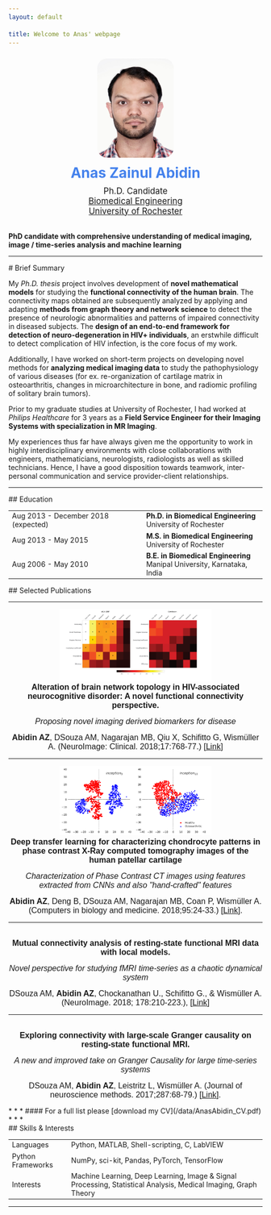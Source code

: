 ```yaml
---
layout: default

title: Welcome to Anas' webpage
---
```

<div id="Top" name="Top">  </div>
<div class="container">
  <div align="center">
  <div class="row">
    <div class="col-md-6 col-md-offset-1 vcenter idxHdr">
      <div class="col-md-2 vcenter idxHdr">
      <a href="/images/photo_Anas.jpg">
        <img src="/images/photo_Anas.jpg"
             style="border-radius: 20px; margin: 10px; max-width: 30%;"
             alt="Me."/>
      </a>
    </div>
      <div style='font-size: 2em; color: #4582ec; font-weight: bold; padding-bottom: 0.3em;'>Anas Zainul Abidin</div>
      <div style='font-size: 1.2em;'>
        Ph.D. Candidate
      </div>
      <div style='font-size: 1.2em'>
        <a href="http://www.hajim.rochester.edu/bme/">Biomedical Engineering</a>
      </div>
      <div style='font-size: 1.2em'>
        <a href="http://rochester.edu/">University of Rochester</a>
      </div>
      <br/>
    </div>
  </div>
  </div>
  </div>

**PhD candidate with comprehensive understanding of medical imaging, image / time-series analysis and machine learning**

* * *
<div id="Summary" name="Summary">  </div>
# Brief Summary <a href="/index.html#Top"><i class="fas fa-link"></i></a>

My _Ph.D. thesis_ project involves development of **novel mathematical models** for studying the **functional connectivity of the human brain**. The connectivity maps obtained are subsequently analyzed by applying and adapting **methods from graph theory and network science** to detect the presence of neurologic abnormalities and patterns of impaired connectivity in diseased subjects. The **design of an end-to-end framework for detection of neuro-degeneration in HIV+ individuals**, an erstwhile difficult to detect complication of HIV infection, is the core focus of my work.

Additionally, I have worked on short-term projects on developing novel methods for **analyzing medical imaging data** to study the pathophysiology of various diseases (for ex. re-organization of cartilage matrix in osteoarthritis, changes in microarchitecture in bone, and radiomic profiling of solitary brain tumors). 

Prior to my graduate studies at University of Rochester, I had worked at _Philips Healthcare_ for 3 years as a **Field Service Engineer for their Imaging Systems with specialization in MR Imaging**. 

My experiences thus far have always given me the opportunity to work in highly interdisciplinary environments with close collaborations with engineers, mathematicians, neurologists, radiologists as well as skilled technicians. Hence, I have a good disposition towards teamwork, inter-personal communication and service provider-client relationships. 

* * *
<div id="Education" name="Education">  </div>
## Education <a href="/index.html#Top"><i class="fas fa-link"></i></a>
<table class="table table-hover">
  <tr>
    <td class="col-md-3">Aug 2013 - December 2018 (expected)</td>
    <td>
        <strong>Ph.D. in Biomedical Engineering</strong>
        <br>
      University of Rochester
    </td>
  </tr>
  <tr>
    <td class="col-md-3">Aug 2013 - May 2015</td>
    <td>
        <strong>M.S. in Biomedical Engineering</strong>
        <br>
      University of Rochester
    </td>
  </tr>
  <tr>
    <td class="col-md-3">Aug 2006 - May 2010</td>
    <td>
        <strong>B.E. in Biomedical Engineering</strong> 
        <br>
      Manipal University, Karnataka, India
    </td>
  </tr>
  <br/>
</table>


<div id="Pubs" name="Pubs">  </div>
## Selected Publications <a href="/index.html#Top"><i class="fas fa-link"></i></a>
<div class="container 75%"><hr />
<div align="center">
<div class="row 200%">
<div class="3u 4u(large) 12u$(medium)">
<div class="image rounded"><img src="images/PP1.png" width="300" alt="" style="border:none;" /></div>
<div class="9u$ 8u$(large) 12u$(medium)"><strong><span style="font-family: calibri, sans-serif; font-size: 12pt;">Alteration of brain network topology in HIV-associated neurocognitive disorder: A novel functional connectivity perspective.</span></strong>
<p><em><span style="font-family: calibri, sans-serif; font-size: 12pt;">Proposing novel imaging derived biomarkers for disease</span></em></p>
<p><span style="font-family: calibri, sans-serif; font-size: 12pt;"><strong>Abidin AZ</strong>, DSouza AM, Nagarajan MB, Qiu X, Schifitto G, Wism&uuml;ller A. (NeuroImage: Clinical. 2018;17:768-77.) [<a href="https://www.sciencedirect.com/science/article/pii/S2213158217303054">Link</a>]</span></p>
</div>
</div>
<hr />
<div class="row 200%">
<div class="3u 4u(large) 12u$(medium)">
<div class="image rounded"><span style="font-family: calibri, sans-serif; font-size: 12pt;"><img src="/images/PP2.png" alt="" width="300" /></span></div>
</div>
<div class="9u$ 8u$(large) 12u$(medium)"><strong><span style="font-family: calibri, sans-serif; font-size: 12pt;">Deep transfer learning for characterizing chondrocyte patterns in phase contrast X-Ray computed tomography images of the human patellar cartilage</span></strong>
<p><em><span style="font-family: calibri, sans-serif; font-size: 12pt;">Characterization of Phase Contrast CT images using features extracted from CNNs and also "hand-crafted" features</span></em></p>
<p><span style="font-family: calibri, sans-serif; font-size: 12pt;"><strong>Abidin AZ</strong>, Deng B, DSouza AM, Nagarajan MB, Coan P, Wism&uuml;ller A. (Computers in biology and medicine. 2018;95:24-33.) [<a href="https://www.sciencedirect.com/science/article/pii/S0010482518300167">Link</a>].</span></p>
</div>
</div>
<hr />
<div class="row 200%">
<div class="3u 4u(large) 12u$(medium)">
<div class="image rounded"><span style="font-family: calibri, sans-serif; font-size: 12pt;"><img src="https://anaszain89.github.io/images/PP3.png" alt="" width="300" /></span></div>
</div>
<div class="9u$ 8u$(large) 12u$(medium)"><strong><span style="font-family: calibri, sans-serif; font-size: 12pt;">Mutual connectivity analysis of resting-state functional MRI data with local models.</span></strong>
<p><em><span style="font-family: calibri, sans-serif; font-size: 12pt;">Novel perspective for studying fMRI time-series as a chaotic dynamical system</span></em></p>
<p><span style="font-family: calibri, sans-serif; font-size: 12pt;">DSouza AM,&nbsp;<strong>Abidin AZ</strong>, Chockanathan U., Schifitto G., &amp; Wism&uuml;ller A. (NeuroImage. 2018; 178:210-223.), [<a href="https://www.sciencedirect.com/science/article/pii/S1053811918304452">Link</a>]</span></p>
</div>
</div>
<hr />
<div class="row 200%">
<div class="3u 4u(large) 12u$(medium)">
<div class="image rounded"><span style="font-family: calibri, sans-serif; font-size: 12pt;"><img src="https://anaszain89.github.io/images/PP4.png" alt="" width="300" /></span></div>
</div>
<div class="9u$ 8u$(large) 12u$(medium)"><strong><span style="font-family: calibri, sans-serif; font-size: 12pt;">Exploring connectivity with large-scale Granger causality on resting-state functional MRI.</span></strong>
<p><em><span style="font-family: calibri, sans-serif; font-size: 12pt;">A new and improved take on Granger Causality for large time-series systems</span></em></p>
<p><span style="font-family: calibri, sans-serif; font-size: 12pt;">DSouza AM,&nbsp;<strong>Abidin AZ</strong>, Leistritz L, Wism&uuml;ller A. (Journal of neuroscience methods. 2017;287:68-79.) [<a href="https://www.sciencedirect.com/science/article/pii/S0165027017301711">Link</a>].</span></p>
</div>
</div>
</div>
</div>
* * *
#### For a full list please [download my CV](/data/AnasAbidin_CV.pdf)
* * *

<div id="Skills" name="Skills">  </div>
## Skills & Interests <a href="/index.html#Top"><i class="fas fa-link"></i></a>
<table class="table table-hover">
<tr>
  <td class='col-md-2'>Languages</td>
  <td markdown="1">
Python, MATLAB, Shell-scripting, C, LabVIEW
  </td>
</tr>
<tr>
  <td class='col-md-2'>Python Frameworks</td>
  <td markdown="1">
NumPy, sci-kit, Pandas, PyTorch, TensorFlow
  </td>
</tr>
<tr>
  <td class='col-md-2'>Interests</td>
  <td markdown="1">
Machine Learning, Deep Learning, Image & Signal Processing, Statistical Analysis, Medical Imaging, Graph Theory
  </td>
</tr>
</table>
<hr>
